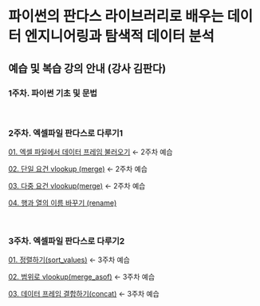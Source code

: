 # 파이썬의 판다스 라이브러리로 배우는 데이터 엔지니어링과 탐색적 데이터 분석
## 예습 및 복습 강의 안내 (강사 김판다)



### 1주차. 파이썬 기초 및 문법

<br>

### 2주차. 엑셀파일 판다스로 다루기1

[01. 엑셀 파일에서 데이터 프레임 불러오기](https://slid.cc/share/vdocs/엑셀-파일에서-데이터-프레임-불러오기readexcel-44d7d58826cc4d269092b36ee7eda887) ← 2주차 예습

[02. 단일 요건 vlookup (merge)](https://slid.cc/share/vdocs/단일-요건-vlookup-merge-77e570ee28514b6ab3c8ceecd38c91d3) ← 2주차 예습

[03. 다중 요건 vlookup(merge)](https://slid.cc/share/vdocs/다중-요건-vlookupmerge-78b558b01695451e9267a0188a50cc39) ← 2주차 예습

[04. 행과 열의 이름 바꾸기 (rename)](https://slid.cc/share/vdocs/행과-열의-이름-바꾸기-rename-7ce14a50a9ee4076ba7ea1548f1ebf4b)

<br>

### 3주차. 엑셀파일 판다스로 다루기2

[01. 정렬하기(sort_values)](https://slid.cc/share/vdocs/정렬하기sortvalues-a2aac68ef63840289dd0f1bc95b65173) ← 3주차 예습

[02. 범위로 vlookup(merge_asof)](https://slid.cc/share/vdocs/범위로-vlookupmergeasof-05735ae802b14bca8ea21d85e3f651f8) ← 3주차 예습

[03. 데이터 프레임 결합하기(concat)](https://slid.cc/share/vdocs/데이터-프레임-결합하기concat-27d7817f3ac44f7aa2dfdc30515a6cd1) ← 3주차 예습
